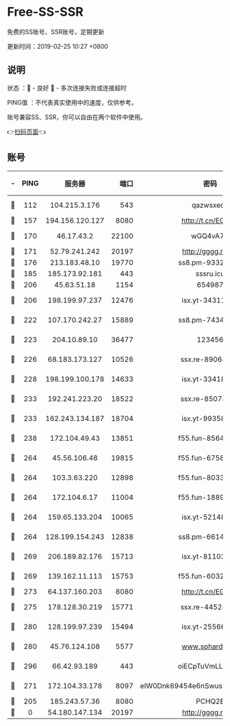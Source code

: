 # Free-SS-SSR

免费的SS账号、SSR账号，定期更新

更新时间：2019-02-25 10:27 +0800

## 说明

状态     ：🙂 - 良好 🙁 - 多次连接失败或连接超时

PING值   ：不代表真实使用中的速度，仅供参考。

账号兼容SS、SSR，你可以自由在两个软件中使用。

👉[扫码页面](https://liesauer.github.io/free-ss-ssr.github.io/)👈

## 账号

|-|PING|服务器|端口|密码|加密方式|区域|
|:----:|:----:|:-----:|-----:|:----:|:----:|:----:|
|🙂|112|104.215.3.176|543|qazwsxedc|aes-256-gcm|JP|
|🙂|157|194.156.120.127|8080|http://t.cn/EGJIyrl|rc4-md5|RU|
|🙂|170|46.17.43.2|22100|wGQ4vA7D|aes-256-gcm|RU|
|🙂|171|52.79.241.242|20197|http://gggg.rocks|chacha20|KR|
|🙂|176|213.183.48.10|19770|ss8.pm-93323963|rc4-md5|RU|
|🙂|185|185.173.92.181|443|sssru.icu|rc4-md5|RU|
|🙂|206|45.63.51.18|1154|654987|chacha20|US|
|🙂|206|198.199.97.237|12476|isx.yt-34311364|aes-256-cfb|US|
|🙂|222|107.170.242.27|15889|ss8.pm-74341344|aes-256-cfb|US|
|🙂|223|204.10.89.10|36477|123456|aes-256-cfb|US|
|🙂|226|68.183.173.127|10526|ssx.re-89064823|aes-256-cfb|US|
|🙂|228|198.199.100.178|14633|isx.yt-33418076|aes-256-cfb|US|
|🙂|233|192.241.223.20|18522|ssx.re-85078137|aes-256-cfb|US|
|🙂|233|162.243.134.187|18704|isx.yt-99358628|aes-256-cfb|US|
|🙂|238|172.104.49.43|13851|f55.fun-85640290|aes-256-cfb|SG|
|🙂|264|45.56.106.48|19815|f55.fun-67580626|aes-256-cfb|US|
|🙂|264|103.3.63.220|12898|f55.fun-80336552|aes-256-cfb|SG|
|🙂|264|172.104.6.17|11004|f55.fun-18893031|aes-256-cfb|US|
|🙂|264|159.65.133.204|10065|isx.yt-52148162|aes-256-cfb|SG|
|🙂|264|128.199.154.243|12838|ss8.pm-66149074|aes-256-cfb|SG|
|🙂|269|206.189.82.176|15713|isx.yt-81103224|aes-256-cfb|SG|
|🙂|269|139.162.11.113|15753|f55.fun-60326778|aes-256-cfb|SG|
|🙂|273|64.137.160.203|8080|http://t.cn/EGJIyrl|rc4-md5|CA|
|🙂|275|178.128.30.219|15771|ssx.re-44524378|aes-256-cfb|SG|
|🙂|280|128.199.97.239|15494|isx.yt-25566417|aes-256-cfb|SG|
|🙂|280|45.76.124.108|5577|www.sphard.com|aes-256-cfb|AU|
|🙂|296|66.42.93.189|443|oiECpTuVmLLxk4Ts|aes-256-cfb|US|
|🙂|271|172.104.33.178|8097|eIW0Dnk69454e6nSwuspv9DmS201tQ0D|aes-256-cfb|SG|
|🙁|205|185.243.57.36|8080|PCHQ2E|rc4-md5|US|
|🙁|0|54.180.147.134|20197|http://gggg.rocks|chacha20|KR|
